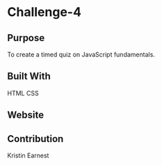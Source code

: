# Challenge-4

## Purpose
To create a timed quiz on JavaScript fundamentals.

## Built With
HTML
CSS

## Website

## Contribution
Kristin Earnest